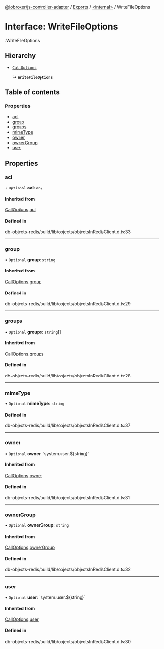 [@iobroker/js-controller-adapter](../README.md) / [Exports](../modules.md) / [<internal\>](../modules/internal_.md) / WriteFileOptions

# Interface: WriteFileOptions

[<internal>](../modules/internal_.md).WriteFileOptions

## Hierarchy

- [`CallOptions`](internal_.CallOptions.md)

  ↳ **`WriteFileOptions`**

## Table of contents

### Properties

- [acl](internal_.WriteFileOptions.md#acl)
- [group](internal_.WriteFileOptions.md#group)
- [groups](internal_.WriteFileOptions.md#groups)
- [mimeType](internal_.WriteFileOptions.md#mimetype)
- [owner](internal_.WriteFileOptions.md#owner)
- [ownerGroup](internal_.WriteFileOptions.md#ownergroup)
- [user](internal_.WriteFileOptions.md#user)

## Properties

### acl

• `Optional` **acl**: `any`

#### Inherited from

[CallOptions](internal_.CallOptions.md).[acl](internal_.CallOptions.md#acl)

#### Defined in

db-objects-redis/build/lib/objects/objectsInRedisClient.d.ts:33

___

### group

• `Optional` **group**: `string`

#### Inherited from

[CallOptions](internal_.CallOptions.md).[group](internal_.CallOptions.md#group)

#### Defined in

db-objects-redis/build/lib/objects/objectsInRedisClient.d.ts:29

___

### groups

• `Optional` **groups**: `string`[]

#### Inherited from

[CallOptions](internal_.CallOptions.md).[groups](internal_.CallOptions.md#groups)

#### Defined in

db-objects-redis/build/lib/objects/objectsInRedisClient.d.ts:28

___

### mimeType

• `Optional` **mimeType**: `string`

#### Defined in

db-objects-redis/build/lib/objects/objectsInRedisClient.d.ts:37

___

### owner

• `Optional` **owner**: \`system.user.${string}\`

#### Inherited from

[CallOptions](internal_.CallOptions.md).[owner](internal_.CallOptions.md#owner)

#### Defined in

db-objects-redis/build/lib/objects/objectsInRedisClient.d.ts:31

___

### ownerGroup

• `Optional` **ownerGroup**: `string`

#### Inherited from

[CallOptions](internal_.CallOptions.md).[ownerGroup](internal_.CallOptions.md#ownergroup)

#### Defined in

db-objects-redis/build/lib/objects/objectsInRedisClient.d.ts:32

___

### user

• `Optional` **user**: \`system.user.${string}\`

#### Inherited from

[CallOptions](internal_.CallOptions.md).[user](internal_.CallOptions.md#user)

#### Defined in

db-objects-redis/build/lib/objects/objectsInRedisClient.d.ts:30

